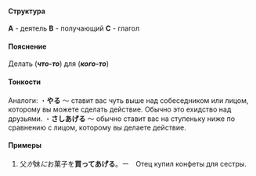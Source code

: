 #### Структура
**A** - деятель
**B** - получающий
**C** - глагол
#### Пояснение
Делать (***что-то***) для (***кого-то***)
#### Тонкости
Аналоги: 
・**やる** ～ ставит вас чуть выше над собеседником или лицом, которому вы можете сделать действие. Обычно это ехидство над друзьями.
・**さしあげる** ～ обычно ставит вас на ступеньку ниже по сравнению с лицом, которому вы делаете действие. 
#### Примеры
1. 父*が*妹*に*お菓子を**買ってあげる**。ー　Отец купил конфеты для сестры.